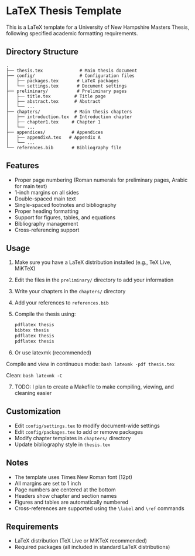 # LaTeX Thesis Template

This is a LaTeX template for a University of New Hampshire Masters Thesis, following specified academic formatting requirements.

## Directory Structure

```
.
├── thesis.tex              # Main thesis document
├── config/                 # Configuration files
│   ├── packages.tex       # LaTeX packages
│   └── settings.tex       # Document settings
├── preliminary/           # Preliminary pages
│   ├── title.tex         # Title page
│   ├── abstract.tex      # Abstract
│   └── ...
├── chapters/             # Main thesis chapters
│   ├── introduction.tex  # Introduction chapter
│   ├── chapter1.tex     # Chapter 1
│   └── ...
├── appendices/          # Appendices
│   ├── appendixA.tex   # Appendix A
│   └── ...
└── references.bib       # Bibliography file
```

## Features

- Proper page numbering (Roman numerals for preliminary pages, Arabic for main text)
- 1-inch margins on all sides
- Double-spaced main text
- Single-spaced footnotes and bibliography
- Proper heading formatting
- Support for figures, tables, and equations
- Bibliography management
- Cross-referencing support

## Usage

1. Make sure you have a LaTeX distribution installed (e.g., TeX Live, MiKTeX)
2. Edit the files in the `preliminary/` directory to add your information
3. Write your chapters in the `chapters/` directory
4. Add your references to `references.bib`
5. Compile the thesis using:
   ```bash
   pdflatex thesis
   bibtex thesis
   pdflatex thesis
   pdflatex thesis
   ```

6. Or use latexmk (recommended)

Compile and view in continuous mode:
    ```bash
    latexmk -pdf thesis.tex
    ```

Clean:
    ```bash
    latexmk -C
    ```

7. TODO: I plan to create a Makefile to make compiling, viewing, and cleaning easier

## Customization

- Edit `config/settings.tex` to modify document-wide settings
- Edit `config/packages.tex` to add or remove packages
- Modify chapter templates in `chapters/` directory
- Update bibliography style in `thesis.tex`

## Notes

- The template uses Times New Roman font (12pt)
- All margins are set to 1 inch
- Page numbers are centered at the bottom
- Headers show chapter and section names
- Figures and tables are automatically numbered
- Cross-references are supported using the `\label` and `\ref` commands

## Requirements

- LaTeX distribution (TeX Live or MiKTeX recommended)
- Required packages (all included in standard LaTeX distributions)
